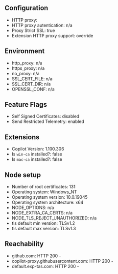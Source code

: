 ## Configuration

- HTTP proxy: 
- HTTP proxy autentication: n/a
- Proxy Strict SSL: true
- Extension HTTP proxy support: override

## Environment

- http_proxy: n/a
- https_proxy: n/a
- no_proxy: n/a
- SSL_CERT_FILE: n/a
- SSL_CERT_DIR: n/a
- OPENSSL_CONF: n/a

## Feature Flags

- Self Signed Certificates: disabled
- Send Restricted Telemetry: enabled

## Extensions

- Copilot Version: 1.100.306
- Is `win-ca` installed?: false
- Is `mac-ca` installed?: false

## Node setup

- Number of root certificates: 131
- Operating system: Windows_NT
- Operating system version: 10.0.19045
- Operating system architecture: x64
- NODE_OPTIONS: n/a
- NODE_EXTRA_CA_CERTS: n/a
- NODE_TLS_REJECT_UNAUTHORIZED: n/a
- tls default min version: TLSv1.2
- tls default max version: TLSv1.3

## Reachability

- github.com: HTTP 200 - 
- copilot-proxy.githubusercontent.com: HTTP 200 - 
- default.exp-tas.com: HTTP 200 - 